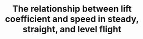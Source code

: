 ---
learningObjectiveId: "081.01.07"
parentId: "081.01"
title:
  The relationship between lift coefficient and speed in steady, straight, and
  level flight
---